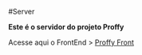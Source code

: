 #Server

<strong> Este é o servidor do projeto Proffy  </strong>
<p> Acesse aqui o FrontEnd > <a href="https://github.com/DAlSantana/Proffy">Proffy Front <a/> <p/>
